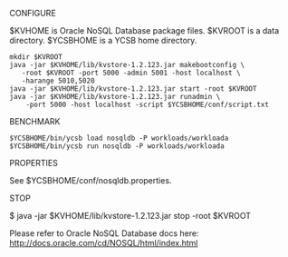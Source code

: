 
<!--
Copyright (c) 2012 YCSB contributors. All rights reserved.

Licensed under the Apache License, Version 2.0 (the "License"); you
may not use this file except in compliance with the License. You
may obtain a copy of the License at

http://www.apache.org/licenses/LICENSE-2.0

Unless required by applicable law or agreed to in writing, software
distributed under the License is distributed on an "AS IS" BASIS,
WITHOUT WARRANTIES OR CONDITIONS OF ANY KIND, either express or
implied. See the License for the specific language governing
permissions and limitations under the License. See accompanying
LICENSE file.
-->
CONFIGURE

$KVHOME is Oracle NoSQL Database package files.
$KVROOT is a data directory.
$YCSBHOME is a YCSB home directory.

    mkdir $KVROOT
    java -jar $KVHOME/lib/kvstore-1.2.123.jar makebootconfig \
       -root $KVROOT -port 5000 -admin 5001 -host localhost \
       -harange 5010,5020
    java -jar $KVHOME/lib/kvstore-1.2.123.jar start -root $KVROOT
    java -jar $KVHOME/lib/kvstore-1.2.123.jar runadmin \
        -port 5000 -host localhost -script $YCSBHOME/conf/script.txt

BENCHMARK

    $YCSBHOME/bin/ycsb load nosqldb -P workloads/workloada
    $YCSBHOME/bin/ycsb run nosqldb -P workloads/workloada

PROPERTIES

See $YCSBHOME/conf/nosqldb.properties.

STOP

$ java -jar $KVHOME/lib/kvstore-1.2.123.jar stop -root $KVROOT


Please refer to Oracle NoSQL Database docs here:
http://docs.oracle.com/cd/NOSQL/html/index.html
